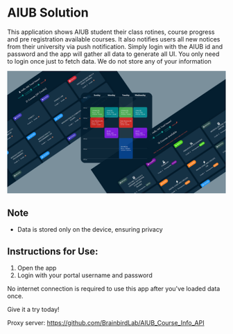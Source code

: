# AIUB Solution

This application shows AIUB student their class rotines, course progress and pre registration available courses. It also notifies users all new notices from their university via push notification. Simply login with the AIUB id and password and the app will gather all data to generate all UI. You only need to login once just to fetch data. We do not store any of your information

![Cover photo](./cover.png)

## Note
- Data is stored only on the device, ensuring privacy

## Instructions for Use:
1. Open the app
2. Login with your portal username and password

No internet connection is required to use this app after you've loaded data once.

Give it a try today!

Proxy server: https://github.com/BrainbirdLab/AIUB_Course_Info_API
